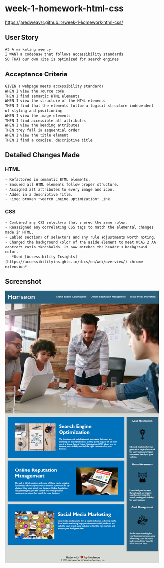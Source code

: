 # week-1-homework-html-css

https://jaredweaver.github.io/week-1-homework-html-css/

## User Story

```
AS A marketing agency
I WANT a codebase that follows accessibility standards
SO THAT our own site is optimized for search engines
```

## Acceptance Criteria

```
GIVEN a webpage meets accessibility standards
WHEN I view the source code
THEN I find semantic HTML elements
WHEN I view the structure of the HTML elements
THEN I find that the elements follow a logical structure independent of styling and positioning
WHEN I view the image elements
THEN I find accessible alt attributes
WHEN I view the heading attributes
THEN they fall in sequential order
WHEN I view the title element
THEN I find a concise, descriptive title
```

## Detailed Changes Made


### HTML
```
- Refactored in semantic HTML elements.
- Ensured all HTML elements follow proper structure.
- Assigned alt attributes to every image and icon.
- Added in a descriptive title.
- Fixed broken "Search Engine Optimization" link.
```

### CSS
```
- Combined any CSS selectors that shared the same rules.
- Reassigned any correlating CSS tags to match the elemental changes made in HTML.
- Labled sections of selectors and any rule adjustments worth noting.
- Changed the background color of the aside element to meet WCAG 2 AA contrast ratio thresholds. It now matches the header's background color.
---*Used [Accessibility Insights](https://accessibilityinsights.io/docs/en/web/overview/) chrome extension*
```

## Screenshot 
![Screenshot of Horiseon webpage after refactoring](assets/images/Screenshot-Horiseon-Fixed.png)
